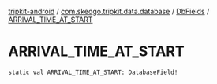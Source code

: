 [tripkit-android](../../index.md) / [com.skedgo.tripkit.data.database](../index.md) / [DbFields](index.md) / [ARRIVAL_TIME_AT_START](./-a-r-r-i-v-a-l_-t-i-m-e_-a-t_-s-t-a-r-t.md)

# ARRIVAL_TIME_AT_START

`static val ARRIVAL_TIME_AT_START: DatabaseField!`